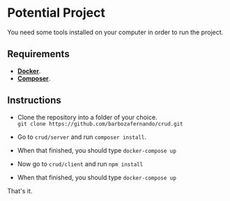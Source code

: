 # **Potential Project**

You need some tools installed on your computer in order to run the project.

## Requirements

- **[Docker](https://www.docker.com/get-started)**.
- **[Composer](https://getcomposer.org/download/)**.

## Instructions

- Clone the repository into a folder of your choice. </br>
`git clone https://github.com/barbozafernando/crud.git`

- Go to `crud/server` and run `composer install`. 
- When that finished, you should type `docker-compose up`
- Now go to `crud/client` and run `npm install`
- When that finished, you should type `docker-compose up`

That's it.